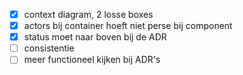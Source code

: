 - [x] context diagram, 2 losse boxes
- [x] actors bij container hoeft niet perse bij component
- [x] status moet naar boven bij de ADR
- [ ] consistentie
- [ ] meer functioneel kijken bij ADR's
